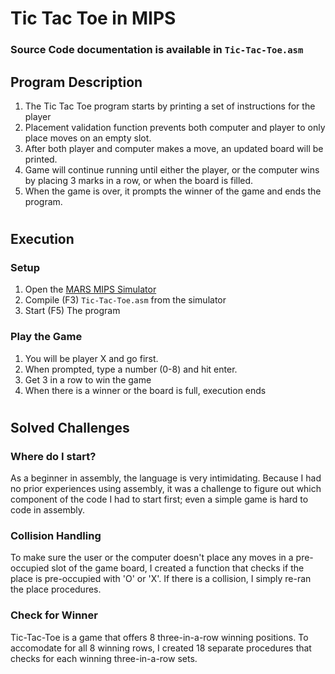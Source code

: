 # Tic Tac Toe in MIPS

### Source Code documentation is available in `Tic-Tac-Toe.asm`

## Program Description

1. The Tic Tac Toe program starts by printing a set of instructions for the player
2. Placement validation function prevents both computer and player to only place moves on an empty slot.
3. After both player and computer makes a move, an updated board will be printed.
4. Game will continue running until either the player, or the computer wins by placing 3 marks in a row, or when the board is filled.
5. When the game is over, it prompts the winner of the game and ends the program.

#

## Execution

### Setup

1. Open the [MARS MIPS Simulator](http://courses.missouristate.edu/kenvollmar/mars/)
2. Compile (F3) `Tic-Tac-Toe.asm` from the simulator
3. Start (F5) The program

### Play the Game

1. You will be player X and go first.
2. When prompted, type a number (0-8) and hit enter.
3. Get 3 in a row to win the game
4. When there is a winner or the board is full, execution ends

#

## Solved Challenges

### Where do I start?

As a beginner in assembly, the language is very intimidating. Because I had no prior experiences using assembly, it was a challenge to figure out which component of the code I had to start first; even a simple game is hard to code in assembly.

### Collision Handling

To make sure the user or the computer doesn't place any moves in a pre-occupied slot of the game board, I created a function that checks if the place is pre-occupied with 'O' or 'X'. If there is a collision, I simply re-ran the place procedures.

### Check for Winner

Tic-Tac-Toe is a game that offers 8 three-in-a-row winning positions. To accomodate for all 8 winning rows, I created 18 separate procedures that checks for each winning three-in-a-row sets.
